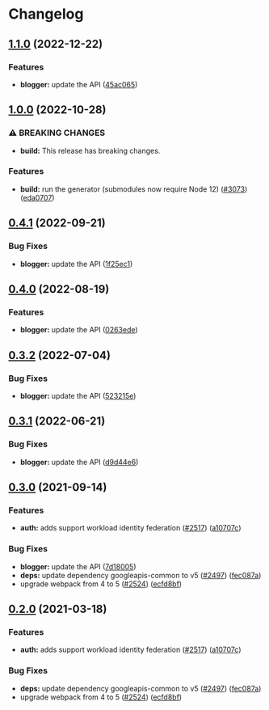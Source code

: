 # Changelog

## [1.1.0](https://github.com/googleapis/google-api-nodejs-client/compare/blogger-v1.0.0...blogger-v1.1.0) (2022-12-22)


### Features

* **blogger:** update the API ([45ac065](https://github.com/googleapis/google-api-nodejs-client/commit/45ac065fb17f0ae8c0c2f988cfc82458dfed84a0))

## [1.0.0](https://github.com/googleapis/google-api-nodejs-client/compare/blogger-v0.4.1...blogger-v1.0.0) (2022-10-28)


### ⚠ BREAKING CHANGES

* **build:** This release has breaking changes.

### Features

* **build:** run the generator (submodules now require Node 12) ([#3073](https://github.com/googleapis/google-api-nodejs-client/issues/3073)) ([eda0707](https://github.com/googleapis/google-api-nodejs-client/commit/eda07079dadab46a80b6f9ede618f4f43030169e))

## [0.4.1](https://github.com/googleapis/google-api-nodejs-client/compare/blogger-v0.4.0...blogger-v0.4.1) (2022-09-21)


### Bug Fixes

* **blogger:** update the API ([1f25ec1](https://github.com/googleapis/google-api-nodejs-client/commit/1f25ec1c2e28cf87d0d414920b2eb26dbc27f7d0))

## [0.4.0](https://github.com/googleapis/google-api-nodejs-client/compare/blogger-v0.3.2...blogger-v0.4.0) (2022-08-19)


### Features

* **blogger:** update the API ([0263ede](https://github.com/googleapis/google-api-nodejs-client/commit/0263ede4588fbf390a5e38fdce8bfb9453c56e90))

## [0.3.2](https://github.com/googleapis/google-api-nodejs-client/compare/blogger-v0.3.1...blogger-v0.3.2) (2022-07-04)


### Bug Fixes

* **blogger:** update the API ([523215e](https://github.com/googleapis/google-api-nodejs-client/commit/523215e3851683169e2634c5349374eae20d9cc4))

## [0.3.1](https://github.com/googleapis/google-api-nodejs-client/compare/blogger-v0.3.0...blogger-v0.3.1) (2022-06-21)


### Bug Fixes

* **blogger:** update the API ([d9d44e6](https://github.com/googleapis/google-api-nodejs-client/commit/d9d44e6a7b94b0e61f16c76d28fa5ed1fe720524))

## [0.3.0](https://www.github.com/googleapis/google-api-nodejs-client/compare/blogger-v0.2.0...blogger-v0.3.0) (2021-09-14)


### Features

* **auth:** adds support workload identity federation ([#2517](https://www.github.com/googleapis/google-api-nodejs-client/issues/2517)) ([a10707c](https://www.github.com/googleapis/google-api-nodejs-client/commit/a10707c477759e7c9ef6360a2fe800856fb600c1))


### Bug Fixes

* **blogger:** update the API ([7d18005](https://www.github.com/googleapis/google-api-nodejs-client/commit/7d180051fb909a453c18f9c330e25b122680fc19))
* **deps:** update dependency googleapis-common to v5 ([#2497](https://www.github.com/googleapis/google-api-nodejs-client/issues/2497)) ([fec087a](https://www.github.com/googleapis/google-api-nodejs-client/commit/fec087abcf3d994dd41c3ffa0a0c12b1f9f09dae))
* upgrade webpack from 4 to 5  ([#2524](https://www.github.com/googleapis/google-api-nodejs-client/issues/2524)) ([ecfd8bf](https://www.github.com/googleapis/google-api-nodejs-client/commit/ecfd8bfcd06e1beabff7ec9a8c4000222379eb8d))

## [0.2.0](https://www.github.com/googleapis/google-api-nodejs-client/compare/blogger-v0.1.0...blogger-v0.2.0) (2021-03-18)


### Features

* **auth:** adds support workload identity federation ([#2517](https://www.github.com/googleapis/google-api-nodejs-client/issues/2517)) ([a10707c](https://www.github.com/googleapis/google-api-nodejs-client/commit/a10707c477759e7c9ef6360a2fe800856fb600c1))


### Bug Fixes

* **deps:** update dependency googleapis-common to v5 ([#2497](https://www.github.com/googleapis/google-api-nodejs-client/issues/2497)) ([fec087a](https://www.github.com/googleapis/google-api-nodejs-client/commit/fec087abcf3d994dd41c3ffa0a0c12b1f9f09dae))
* upgrade webpack from 4 to 5  ([#2524](https://www.github.com/googleapis/google-api-nodejs-client/issues/2524)) ([ecfd8bf](https://www.github.com/googleapis/google-api-nodejs-client/commit/ecfd8bfcd06e1beabff7ec9a8c4000222379eb8d))

